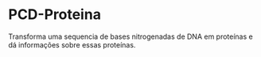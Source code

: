 # PCD-Proteina
Transforma uma sequencia de bases nitrogenadas de DNA em proteínas e dá informações sobre essas proteínas.

